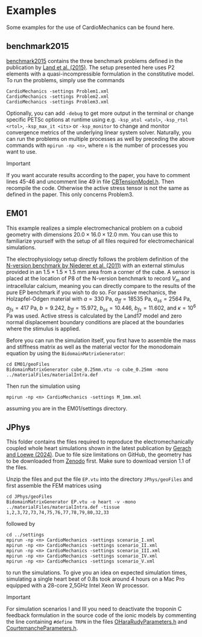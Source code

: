 # Examples

Some examples for the use of CardioMechanics can be found here.

## benchmark2015

[benchmark2015](./benchmark2015) contains the three benchmark problems defined in the publication by [Land et al. (2015)](https://royalsocietypublishing.org/doi/10.1098/rspa.2015.0641).
The setup presented here uses P2 elements with a quasi-incompressible formulation in the constitutive model.
To run the problems, simply use the commands
```
CardioMechanics -settings Problem1.xml
CardioMechanics -settings Problem2.xml
CardioMechanics -settings Problem3.xml
```
Optionally, you can add `-debug` to get more output in the terminal or change specific PETSc options at runtime using e.g. `-ksp_atol <atol>`, `-ksp_rtol <rtol>`, `-ksp_max_it <its>` or `-ksp_monitor` to change and monitor convergence metrics of the underlying linear system solver.
Naturally, you can run the problems on multiple processes as well by preceding the above commands with `mpirun -np <n>`, where `n` is the number of processes you want to use.

> [!IMPORTANT]
> If you want accurate results according to the paper, you have to comment lines 45-46 and uncomment line 49 in file [CBTensionModel.h](/mechanics/src/CBTensionModel/CBTensionModel.h). Then recompile the code. Otherwise the active stress tensor is not the same as defined in the paper. This only concerns Problem3.

## EM01

This example realizes a simple electromechanical problem on a cuboid geometry with dimensions $20.0 \times 16.0 \times 12.0$ mm.
You can use this to familiarize yourself with the setup of all files required for electromechanical simulations.

The electrophysiology setup directly follows the problem definition of the [N-version benchmark by Niederer et al. (2011)](https://royalsocietypublishing.org/doi/full/10.1098/rsta.2011.0139) with an external stimulus provided in an $1.5 \times 1.5 \times 1.5$ mm area from a corner of the cube.
A sensor is placed at the location of P8 of the N-version benchmark to record $V_m$ and intracellular calcium, meaning you can directly compare to the results of the pure EP benchmark if you wish to do so.
For passive mechanics, the Holzapfel-Odgen material with $a = 330$ Pa, $a_{ff} = 18535$ Pa, $a_{ss} = 2564$ Pa, $a_{fs} = 417$ Pa, $b = 9.242$, $b_{ff} = 15.972$, $b_{ss} = 10.446$, $b_{fs} = 11.602$, and $\kappa = 10^6$ Pa was used.
Active stress is calculated by the Land17 model and zero normal displacement boundary conditions are placed at the boundaries where the stimulus is applied.

Before you can run the simulation itself, you first have to assemble the mass and stiffness matrix as well as the material vector for the monodomain equation by using the `BidomainMatrixGenerator`:
```
cd EM01/geoFiles
BidomainMatrixGenerator cube_0.25mm.vtu -o cube_0.25mm -mono ../materialFiles/materialIntra.def
```
Then run the simulation using
```
mpirun -np <n> CardioMechanics -settings M_1mm.xml
```
assuming you are in the EM01/settings directory.

## JPhys

This folder contains the files required to reproduce the electromechanically coupled whole heart simulations shown in the latest publication by [Gerach and Loewe (2024)](https://doi.org/10.1113/JP285022).
Due to file size limitations on GitHub, the geometry has to be downloaded from [Zenodo](https://doi.org/10.5281/zenodo.10526554) first.
Make sure to download version 1.1 of the files.

Unzip the files and put the file `EP.vtu` into the directory `JPhys/geoFiles` and first assemble the FEM matrices using
```
cd JPhys/geoFiles
BidomainMatrixGenerator EP.vtu -o heart -v -mono ../materialFiles/materialIntra.def -tissue 1,2,3,72,73,74,75,76,77,78,79,80,32,33
```
followed by
```
cd ../settings
mpirun -np <n> CardioMechanics -settings scenario_I.xml
mpirun -np <n> CardioMechanics -settings scenario_II.xml
mpirun -np <n> CardioMechanics -settings scenario_III.xml
mpirun -np <n> CardioMechanics -settings scenario_IV.xml
mpirun -np <n> CardioMechanics -settings scenario_V.xml
```
to run the simulations.
To give you an idea on expected simulation times, simulating a single heart beat of 0.8s took around 4 hours on a Mac Pro equipped with a 28-core 2,5GHz Intel Xeon W processor.

> [!IMPORTANT]
> For simulation scenarios I and III you need to deactivate the troponin C feedback formulation in the source code of the ionic models by commenting the line containing `#define TRPN` in the files [OHaraRudyParameters.h](/electrophysiology/src/CellModel/OHaraRudyParameters.h) and [CourtemancheParameters.h](/electrophysiology/src/CellModel/CourtemancheParameters.h).